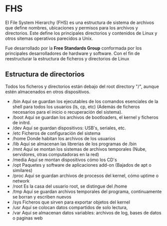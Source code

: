 # FHS
El File System Hierarchy (FHS) es una estructura de sistema de archivos que define nombres, 
ubicaciones y permisos para los archivos y directorios. 
Este define los principales directorios y contenidos de Linux y otros sitemas operativos parecidos a Unix.

Fue desarrollado por la **Free Standards Group** conformada por los principales desarrolladores de hardware y software.
Con el fin de reestructurar la estructura de ficheros y directorios de Linux

## Estructura de directorios
  Todos los ficheros y directorios están debajo del root directory "/", aunque estén almacenados en otros
  dispositivos.

  
- /bin Aquí se guardan los ejecutables de los comandos esenciales de la shell para todos los usuarios (ls, cp, etc)
  (Además de ficheros necesarios para el inicio o recuperación del sistema).
- /boot Aquí se guardan los archivos de bootloaders, el kernel y ficheros de initrd.
- /dev Aquí se guardan dispositivos: USB's, seriales, etc.
- /etc Ficheros de configuración del sistema
- /home Donde habitan los archivos de los usuarios
- /lib Aquí se almacenan las librerias de los programas de /bin
- /mnt Aquí se montan los sistemas de archivos temporales (Nube, servidores, otras computadoras en la red)
- /media Aquí se montan dispositivos cómo los CD's
- /opt Paquetes y software de aplicaciones add-on (Bajados de apt o similares)
- /proc Aquí se guardan archivos de procesos del kernel, cómo uptime o network
- /root Es la casa del usuario root, se distingue del /home
- /tmp Aquí se guardan archivos temporales del programa, continuamente se borran y escriben nuevos
- /sys Ficheros que sirven para exportar objetos del kernel 
- /usr Aquí se colocan datos compartidos de solo lectura,
- /var Aquí se almacenan datos variables: archivos de log, bases de datos o paginas web


